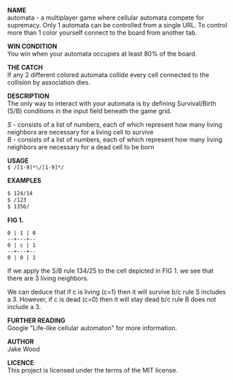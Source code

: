 **NAME**<br>
automata - a multiplayer game where cellular automata compete for supremacy. Only 1 automata can be controlled from a single URL. To control more than 1 color yourself connect to the board from another tab.

**WIN CONDITION**<br>
You win when your automata occupies at least 80% of the board.

**THE CATCH**<br>
If any 2 different colored automata collide every cell connected to the collision by association dies.

**DESCRIPTION**<br>
The only way to interact with your automata is by defining Survival/Birth (S/B) conditions in the input field beneath the game grid.

*S* - consists of a list of numbers, each of which represent how many living neighbors are necessary for a living cell to survive<br>
*B* - consists of a list of numbers, each of which represent how many living neighbors are necessary for a dead cell to be born

**USAGE**<br>
`$ /[1-9]*\/[1-9]*/`

**EXAMPLES**
```sh
$ 124/14
$ /123
$ 1356/
```

**FIG 1.**
```
0 | 1 | 0
--+---+--
0 | c | 1
--+---+--
0 | 0 | 1
```

If we apply the S/B rule 134/25 to the cell depicted in FIG 1. we see that there are 3 living neighbors.

We can deduce that if c is living (c=1) then it will survive b/c rule S includes a 3.
However, if c is dead (c=0) then it will stay dead b/c rule B does not include a 3.

**FURTHER READING**<br>
Google "Life-like cellular automaton" for more information.

**AUTHOR**<br>
Jake Wood

**LICENCE**<br>
This project is licensed under the terms of the MIT license.
